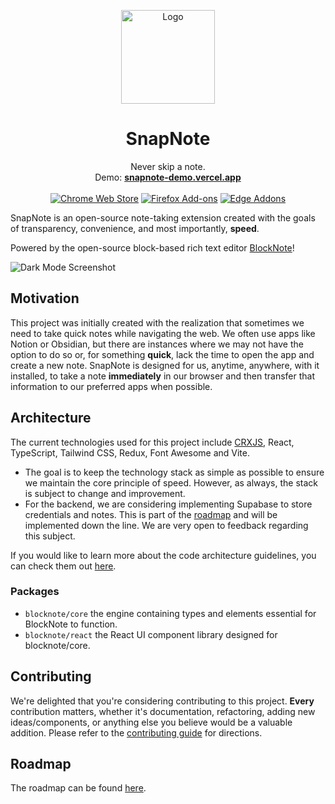 <p align="center">
  <p align="center">
   <!-- <img width="150" height="150" src="src/app/icon.png" alt="Logo"> -->
	<img width="150" height="150" src="github/snapnote-blue.png" alt="Logo">
  </p>
	<h1 align="center"><b>SnapNote</b></h1>
	<p align="center">
		Never skip a note.
    <br />
    Demo: <a href="https://snapnote-demo.vercel.app"><strong>snapnote-demo.vercel.app</strong></a>
    <br />
    <br />
<a rel="noreferrer noopener" href="https://chromewebstore.google.com/detail/snapnote/gblgefagjalfolidiedaepbkacajaeng"><img alt="Chrome Web Store" src="https://img.shields.io/badge/Chrome-141e24.svg?&style=for-the-badge&logo=google-chrome&logoColor=white"></a> <a rel="noreferrer noopener" href="https://addons.mozilla.org/en-GB/firefox/addon/snapnote/"><img alt="Firefox Add-ons" src="https://img.shields.io/badge/Firefox-141e24.svg?&style=for-the-badge&logo=firefox-browser&logoColor=white"></a> <a rel="noreferrer noopener" href="https://chromewebstore.google.com/detail/snapnote/gblgefagjalfolidiedaepbkacajaeng"><img alt="Edge Addons" src="https://img.shields.io/badge/Edge-141e24.svg?&style=for-the-badge&logo=microsoft-edge&logoColor=white"></a>
		<!--
    <b>Download for </b>
    <a href="https://chromewebstore.google.com/detail/snapnote/gblgefagjalfolidiedaepbkacajaeng">Google Chrome</a>  |
    <a href="https://addons.mozilla.org/en-US/firefox/addon/snapnote/">Firefox</a> | 
    <a href="https://chromewebstore.google.com/detail/snapnote/gblgefagjalfolidiedaepbkacajaeng">Edge</a>
		-->
    <br />
  </p>
</p>

SnapNote is an open-source note-taking extension created with the goals of transparency, convenience, and most importantly, **speed**.

Powered by the open-source block-based rich text editor [BlockNote](https://github.com/TypeCellOS/BlockNote)!

<!-- <div align="center">
 <img src="github/lightmode-screenshot1.png" alt="Dark Mode Screenshot" width="350" />
 <img src="github/darkmode-screenshot1.png" alt="Dark Mode Screenshot" width="350" />
</div> -->

<img src="github/1400x560.png" alt="Dark Mode Screenshot" />

## Motivation
This project was initially created with the realization that sometimes we need to take quick notes while navigating the web. We often use apps like Notion or Obsidian, but there are instances where we may not have the option to do so or, for something **quick**, lack the time to open the app and create a new note. SnapNote is designed for us, anytime, anywhere, with it installed, to take a note **immediately** in our browser and then transfer that information to our preferred apps when possible.

## Architecture
The current technologies used for this project include [CRXJS](https://github.com/crxjs/chrome-extension-tools), React, TypeScript, Tailwind CSS, Redux, Font Awesome and Vite.
* The goal is to keep the technology stack as simple as possible to ensure we maintain the core principle of speed. However, as always, the stack is subject to change and improvement.
* For the backend, we are considering implementing Supabase to store credentials and notes. This is part of the [roadmap](ROADMAP.md) and will be implemented down the line. We are very open to feedback regarding this subject.

If you would like to learn more about the code architecture guidelines, you can check them out [here](https://github.com/fred-gutierrez/snapnote/blob/main/CONTRIBUTING.md#projects-architecture).

### Packages
* `blocknote/core` the engine containing types and elements essential for BlockNote to function.
* `blocknote/react` the React UI component library designed for blocknote/core.

## Contributing
We're delighted that you're considering contributing to this project. **Every** contribution matters, whether it's documentation, refactoring, adding new ideas/components, or anything else you believe would be a valuable addition. Please refer to the [contributing guide](CONTRIBUTING.md) for directions.

## Roadmap
The roadmap can be found [here](ROADMAP.md).
